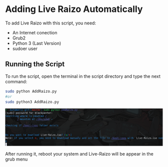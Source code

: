 # Adding Live Raizo Automatically
To add Live Raizo with this script, you need:

* An Internet conection
* Grub2
* Python 3 (Last Version)
* sudoer user

## Running the Script
To run the script, open the terminal in the script directory and type the next command:

```bash
sudo python AddRaizo.py
#or
sudo python3 AddRaizo.py
```
<p align="center">
  <img src="../Pictures/AddRaizo.png">
</p>

After running it, reboot your system and Live-Raizo will be appear in the grub menu
